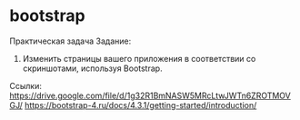 # bootstrap
Практическая задача
Задание:
1. Изменить страницы вашего приложения в соответствии со скриншотами, используя Bootstrap.

Ссылки: https://drive.google.com/file/d/1g32R1BmNASW5MRcLtwJWTn6ZROTMOVGJ/
https://bootstrap-4.ru/docs/4.3.1/getting-started/introduction/
